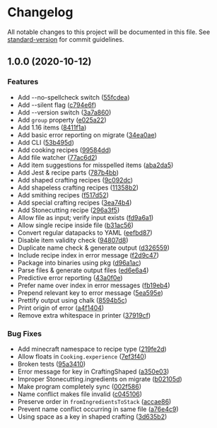 # Changelog

All notable changes to this project will be documented in this file. See [standard-version](https://github.com/conventional-changelog/standard-version) for commit guidelines.

## 1.0.0 (2020-10-12)


### Features

* Add --no-spellcheck switch ([55fcdea](https://github.com/Asha20/simple-recipe/commit/55fcdeaa660951cf24797cd118e1b7368b919114))
* Add --silent flag ([c794e6f](https://github.com/Asha20/simple-recipe/commit/c794e6f4b1191a58ee784c947b8f23787fcc416a))
* Add --version switch ([3a7a860](https://github.com/Asha20/simple-recipe/commit/3a7a860a81edc32cbab6b0b5337e9eb7c375e595))
* Add `group` property ([e025a22](https://github.com/Asha20/simple-recipe/commit/e025a22a6f7c684c0890fb85e3b8e430229beb72))
* Add 1.16 items ([8411f1a](https://github.com/Asha20/simple-recipe/commit/8411f1a6692fb5fa4216c27b08ef99ca87a9a09e))
* Add basic error reporting on migrate ([34ea0ae](https://github.com/Asha20/simple-recipe/commit/34ea0ae39db3817fceab26a969236f7c5c4f111c))
* Add CLI ([53b495d](https://github.com/Asha20/simple-recipe/commit/53b495d9f1ecc9cc3139a51d5d878b535c18d7aa))
* Add cooking recipes ([99584dd](https://github.com/Asha20/simple-recipe/commit/99584dd975e1d0e180d3bd8ce8e7062fbec959b0))
* Add file watcher ([77ac6d2](https://github.com/Asha20/simple-recipe/commit/77ac6d29d37635fac6609955a42edac4b05140d2))
* Add item suggestions for misspelled items ([aba2da5](https://github.com/Asha20/simple-recipe/commit/aba2da5f3e65f4ff5ac5814eed70add9e1ccec1a))
* Add Jest & recipe parts ([787b4bb](https://github.com/Asha20/simple-recipe/commit/787b4bbac87fca81dcf32e6676619915918205d3))
* Add shaped crafting recipes ([9c092dc](https://github.com/Asha20/simple-recipe/commit/9c092dc36b69e7d9eddc895f46f342cac8e5fdf6))
* Add shapeless crafting recipes ([11358b2](https://github.com/Asha20/simple-recipe/commit/11358b2230f7a87942397457c1eac7c6ca57a497))
* Add smithing recipes ([f517d52](https://github.com/Asha20/simple-recipe/commit/f517d52d40c9c767754103879ca9dcec17e8bc57))
* Add special crafting recipes ([3ea74b4](https://github.com/Asha20/simple-recipe/commit/3ea74b40695762092faf3da4dd4005843e35a782))
* Add Stonecutting recipe ([296a3f5](https://github.com/Asha20/simple-recipe/commit/296a3f59638e112960d1e502022425aa26945d2f))
* Allow file as input; verify input exists ([fd9a6a1](https://github.com/Asha20/simple-recipe/commit/fd9a6a183ee33ac1aa17e312fc3d05cbfc1c6b54))
* Allow single recipe inside file ([b31ac56](https://github.com/Asha20/simple-recipe/commit/b31ac565c37af26557170b4b4d0d5bb263c4ddd7))
* Convert regular datapacks to YAML ([eefbd87](https://github.com/Asha20/simple-recipe/commit/eefbd87ff9d74f55b2de7b264b254e530bd2883f))
* Disable item validity check ([94807d8](https://github.com/Asha20/simple-recipe/commit/94807d874df39772df1fa36b3c123edb92c362d5))
* Duplicate name check & generate output ([d326559](https://github.com/Asha20/simple-recipe/commit/d3265596cf3d62389b3ab6cfe51b2943162e0529))
* Include recipe index in error message ([f2d9c47](https://github.com/Asha20/simple-recipe/commit/f2d9c47c962fe5ae4754061d6a5da14012a7b6a2))
* Package into binaries using pkg ([d96a1ac](https://github.com/Asha20/simple-recipe/commit/d96a1acadf6d81dcbfbc28f4dd2b771edd83c556))
* Parse files & generate output files ([ed6e6a4](https://github.com/Asha20/simple-recipe/commit/ed6e6a403f76326ce997a0ca40e4d1ec3d306a42))
* Predictive error reporting ([43a0f0e](https://github.com/Asha20/simple-recipe/commit/43a0f0eb969b6c0e1ff60390fe97bb5aec8e140a))
* Prefer name over index in error messages ([fb19eb4](https://github.com/Asha20/simple-recipe/commit/fb19eb4aae0269c14eb6bc3806c27f550838325f))
* Prepend relevant key to error message ([5ea595e](https://github.com/Asha20/simple-recipe/commit/5ea595edb7e3e2ad2f73cb5733280b56bd43ea77))
* Prettify output using chalk ([8594b5c](https://github.com/Asha20/simple-recipe/commit/8594b5cc92b8539d8074a875d7ef533898056798))
* Print origin of error ([a4f1404](https://github.com/Asha20/simple-recipe/commit/a4f1404417f7a31def81c82a2e91d08526299e2c))
* Remove extra whitespace in printer ([37919cf](https://github.com/Asha20/simple-recipe/commit/37919cf9479105f4463befc92da3fc0db233eb82))


### Bug Fixes

* Add minecraft namespace to recipe type ([219fe2d](https://github.com/Asha20/simple-recipe/commit/219fe2defdfcbfdfdd1b8dab532783dbdcab2a6e))
* Allow floats in `Cooking.experience` ([7ef3f40](https://github.com/Asha20/simple-recipe/commit/7ef3f409256f23b366b3e6246ebde3ecddec27ca))
* Broken tests ([95a3410](https://github.com/Asha20/simple-recipe/commit/95a341053c992ff98250fc7dcf9e9a88795444e2))
* Error message for key in CraftingShaped ([a350e03](https://github.com/Asha20/simple-recipe/commit/a350e03a62d2d9df995ba92b47589132c191c76d))
* Improper Stonecutting.ingredients on migrate ([b02105d](https://github.com/Asha20/simple-recipe/commit/b02105de3ddbd3ad889be2da30fe66e66839f8c3))
* Make program completely sync ([002f586](https://github.com/Asha20/simple-recipe/commit/002f5861b9f4018ae585cb3910ce49f105c7e776))
* Name conflict makes file invalid ([c045106](https://github.com/Asha20/simple-recipe/commit/c0451066c2d85d207b246e44a0fee1edda8e996b))
* Preserve order in `fromIngredientsToStack` ([accae86](https://github.com/Asha20/simple-recipe/commit/accae8677f5cad23d453b5fa71bfbeb4d660d837))
* Prevent name conflict occurring in same file ([a76e4c9](https://github.com/Asha20/simple-recipe/commit/a76e4c9c3e6c9c7916837b8f82b962ad250806c7))
* Using space as a key in shaped crafting ([3d635b2](https://github.com/Asha20/simple-recipe/commit/3d635b2b4ba61a18ba428ca9d25c5c175f35a6f4))